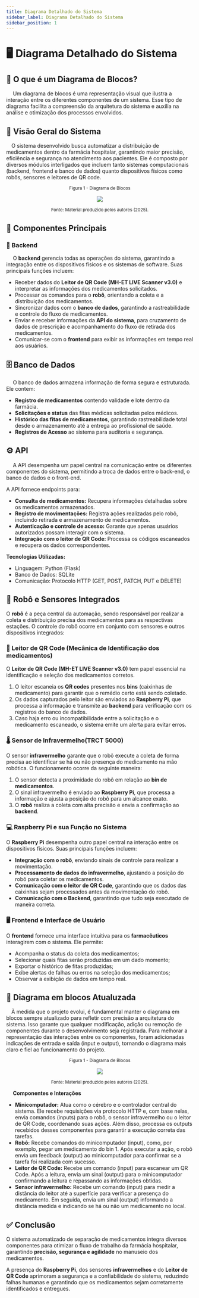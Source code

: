 ```yaml
---  
title: Diagrama Detalhado do Sistema  
sidebar_label: Diagrama Detalhado do Sistema  
sidebar_position: 1
---
```


# 🖥️ Diagrama Detalhado do Sistema  

## 📌 O que é um Diagrama de Blocos?  
&emsp; Um diagrama de blocos é uma representação visual que ilustra a interação entre os diferentes componentes de um sistema. Esse tipo de diagrama facilita a compreensão da arquitetura do sistema e auxilia na análise e otimização dos processos envolvidos.

## 📌 Visão Geral do Sistema
&emsp;O sistema desenvolvido busca automatizar a distribuição de medicamentos dentro da farmácia hospitalar, garantindo maior precisão, eficiência e segurança no atendimento aos pacientes. Ele é composto por diversos módulos interligados que incluem tanto sistemas computacionais (backend, frontend e banco de dados) quanto dispositivos físicos como robôs, sensores e leitores de QR code.

<div align="center">

  <sub>Figura 1 - Diagrama de Blocos </sub>

  <img src="../../img/arquiteraDetalhadaBlocos.jpeg"/>

  <sup>Fonte: Material produzido pelos autores (2025).</sup>

</div>

## 📌 Componentes Principais

### 🔹 Backend
&emsp; O **backend** gerencia todas as operações do sistema, garantindo a integração entre os dispositivos físicos e os sistemas de software. Suas principais funções incluem:
- Receber dados do **Leitor de QR Code (MH-ET LIVE Scanner v3.0)** e interpretar as informações dos medicamentos solicitados.
- Processar os comandos para o **robô**, orientando a coleta e a distribuição dos medicamentos.
- Sincronizar dados com o **banco de dados**, garantindo a rastreabilidade e controle do fluxo de medicamentos.
- Enviar e receber informações da **API do sistema**, para cruzamento de dados de prescrição e acompanhamento do fluxo de retirada dos medicamentos.
- Comunicar-se com o **frontend** para exibir as informações em tempo real aos usuários.

## 🗄️ Banco de Dados
&emsp; O banco de dados armazena informação de forma segura e estruturada. Ele contem:
- **Registro de medicamentos** contendo validade e lote dentro da farmácia.
- **Solicitações e status** das fitas médicas solicitadas pelos médicos.
- **Histórico das fitas de medicamentos**, garantindo rastreabilidade total desde o armazenamento até a entrega ao profissional de saúde.
- **Registros de Acesso** ao sistema para auditoria e segurança.

## ⚙️ API
&emsp; A API desempenha um papel central na comunicação entre os diferentes componentes do sistema, permitindo a troca de dados entre o back-end, o banco de dados e o front-end.

A API fornece endpoints para:
- **Consulta de medicamentos:** Recupera informações detalhadas sobre os medicamentos armazenados.
- **Registro de movimentações:** Registra ações realizadas pelo robô, incluindo retirada e armazenamento de medicamentos.
- **Autenticação e controle de acesso:** Garante que apenas usuários autorizados possam interagir com o sistema.
- **Integração com o leitor de QR Code:** Processa os códigos escaneados e recupera os dados correspondentes.

**Tecnologias Utilizadas:**
- Linguagem: Python (Flask)
- Banco de Dados: SQLite
- Comunicação: Protocolo HTTP (GET, POST, PATCH, PUT e DELETE)


## 🤖 Robô e Sensores Integrados
O **robô** é a peça central da automação, sendo responsável por realizar a coleta e distribuição precisa dos medicamentos para as respectivas estações. O controle do robô ocorre em conjunto com sensores e outros dispositivos integrados:

### 📡 Leitor de QR Code (Mecânica de Identificação dos medicamentos)
O **Leitor de QR Code (MH-ET LIVE Scanner v3.0)** tem papel essencial na identificação e seleção dos medicamentos corretos.

1. O leitor escaneia os **QR codes** presentes nos **bins** (caixinhas de medicamento) para garantir que o remédio certo está sendo coletado.
2. Os dados capturados pelo leitor são enviados ao **Raspberry Pi**, que processa a informação e transmite ao **backend** para verificação com os registros do banco de dados.
3. Caso haja erro ou incompatibilidade entre a solicitação e o medicamento escaneado, o sistema emite um alerta para evitar erros.

### 🌡️ Sensor de Infravermelho(TRCT 5000)
O sensor **infravermelho** garante que o robô execute a coleta de forma precisa ao identificar se há ou não presença do medicamento na mão robótica. O funcionamento ocorre da seguinte maneira:
1. O sensor detecta a proximidade do robô em relação ao **bin de medicamentos**.
2. O sinal infravermelho é enviado ao **Raspberry Pi**, que processa a informação e ajusta a posição do robô para um alcance exato.
3. O **robô** realiza a coleta com alta precisão e envia a confirmação ao **backend**.

### 💻 Raspberry Pi e sua Função no Sistema
O **Raspberry Pi** desempenha outro papel central na interação entre os dispositivos físicos. Suas principais funções incluem:
- **Integração com o robô**, enviando sinais de controle para realizar a movimentação.
- **Processamento de dados do infravermelho**, ajustando a posição do robô para coletar os medicamentos.
- **Comunicação com o leitor de QR Code**, garantindo que os dados das caixinhas sejam processados antes da movimentação do robô.
- **Comunicação com o Backend**, garantindo que tudo seja executado de maneira correta.

### 🖥️ Frontend e Interface de Usuário
O **frontend** fornece uma interface intuitiva para os **farmacêuticos** interagirem com o sistema. Ele permite:
- Acompanha o status da coleta dos medicamentos;
- Selecionar quais fitas serão produzidas em um dado momento;
- Exportar o histórico de fitas produzidas;
- Exibe alertas de falhas ou erros na seleção dos medicamentos;
- Observar a exibição de dados em tempo real.

## 📌 Diagrama em blocos Atualuzada
&emsp;À medida que o projeto evolui, é fundamental manter o diagrama em blocos sempre atualizado para refletir com precisão a arquitetura do sistema. Isso garante que qualquer modificação, adição ou remoção de componentes durante o desenvolvimento seja registrada. Para melhorar a representação das interações entre os componentes, foram adicionadas indicações de entrada e saída (input e output), tornando o diagrama mais claro e fiel ao funcionamento do projeto.
&emsp; 

<div align="center">

  <sub>Figura 1 - Diagrama de Blocos </sub>

  <img src="../../img/diagrama_de_blocos.png"/>

  <sup>Fonte: Material produzido pelos autores (2025).</sup>

</div>


 &emsp; **Componentes e Interações**

- **Minicomputador:**  Atua como o cérebro e o controlador central do sistema. Ele recebe requisições via protocolo HTTP e, com base nelas, envia comandos (inputs) para o robô, o sensor infravermelho ou o leitor de QR Code, coordenando suas ações. Além disso, processa os outputs recebidos desses componentes para garantir a execução correta das tarefas.
- **Robô:** Recebe comandos do minicomputador (input), como, por exemplo, pegar um medicamento do bin 1. Após executar a ação, o robô envia um feedback (output) ao minicomputador para confirmar se a tarefa foi realizada com sucesso.
- **Leitor de QR Code:** Recebe um comando (input) para escanear um QR Code. Após a leitura, envia um sinal (output) para o minicomputador confirmando a leitura e repassando as informações obtidas.
- **Sensor infravermelho:** Recebe um comando (input) para medir a distância do leitor até a superfície para verificar a presença do medicamento. Em seguida, envia um sinal (output) informando a distância medida e indicando se há ou não um medicamento no local.

## ✅ Conclusão
O sistema automatizado de separação de medicamentos integra diversos componentes para otimizar o fluxo de trabalho da farmácia hospitalar, garantindo **precisão, segurança e agilidade** no manuseio dos medicamentos.

A presença do **Raspberry Pi**, dos sensores **infravermelhos** e do **Leitor de QR Code** aprimoram a segurança e a confiabilidade do sistema, reduzindo falhas humanas e garantindo que os medicamentos sejam corretamente identificados e entregues.


